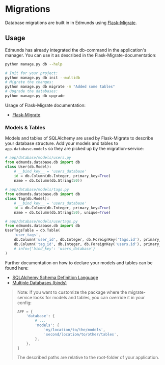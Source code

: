 
# Migrations

Database migrations are built in in Edmunds using [Flask-Migrate](https://flask-migrate.readthedocs.io).


## Usage

Edmunds has already integrated the db-command in the application's manager.
You can use it as described in the Flask-Migrate-documentation:
```bash
python manage.py db --help

# Init for your project:
python manage.py db init --multidb
# Migrate the changes:
python manage.py db migrate -m "Added some tables"
# Upgrade the databases:
python manage.py db upgrade
```

Usage of Flask-Migrate documentation:

* [Flask-Migrate](https://flask-migrate.readthedocs.io)

### Models & Tables

Models and tables of SQLAlchemy are used by Flask-Migrate to describe your
database structure. Add your models and tables to `app.database.models` so
they are picked up by the migration-service:
```python
# app/database/models/users.py
from edmunds.database.db import db
class User(db.Model):
    # __bind_key__ = 'users_database'
    id = db.Column(db.Integer, primary_key=True)
    name = db.Column(db.String(50))
                   
# app/database/models/tags.py
from edmunds.database.db import db
class Tag(db.Model):
    # __bind_key__ = 'users_database'
    id = db.Column(db.Integer, primary_key=True)
    name = db.Column(db.String(50), unique=True)

# app/database/models/usertags.py
from edmunds.database.db import db
UserTagsTable = db.Table(
    'user_tags',
    db.Column('user_id', db.Integer, db.ForeignKey('tags.id'), primary_key=True),
    db.Column('tag_id', db.Integer, db.ForeignKey('users.id'), primary_key=True),
    # info={'bind_key': 'users_database'}
)
```

Further documentation on how to declare your models and tables can be
found here:

* [SQLAlchemy Schema Definition Language](http://docs.sqlalchemy.org/en/latest/core/schema.html)
* [Multiple Databases (binds)](http://flask-sqlalchemy.pocoo.org/2.2/binds/)

> Note: If you want to customize the package where the migrate-service looks
> for models and tables, you can override it in your config:
> ```python
> APP = {
>     'database': {
>         # ...
>         'models': {
>             'my/location/to/the/models',
>             'second/location/to/other/tables',
>         },
>     },
> }
> ```
> The described paths are relative to the root-folder of your application.
